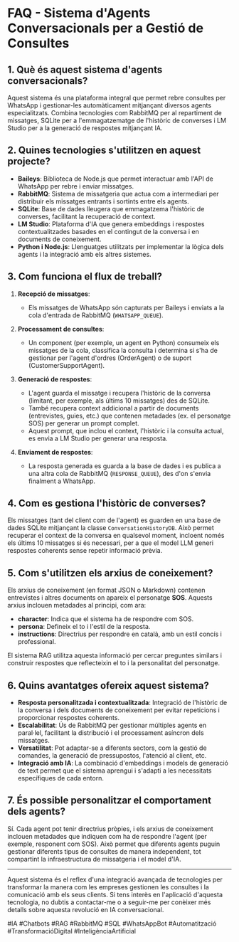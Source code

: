 # FAQ - Sistema d'Agents Conversacionals per a Gestió de Consultes

## 1. Què és aquest sistema d'agents conversacionals?
Aquest sistema és una plataforma integral que permet rebre consultes per WhatsApp i gestionar-les automàticament mitjançant diversos agents especialitzats. Combina tecnologies com RabbitMQ per al repartiment de missatges, SQLite per a l'emmagatzematge de l'històric de converses i LM Studio per a la generació de respostes mitjançant IA.

## 2. Quines tecnologies s'utilitzen en aquest projecte?
- **Baileys**: Biblioteca de Node.js que permet interactuar amb l'API de WhatsApp per rebre i enviar missatges.
- **RabbitMQ**: Sistema de missatgeria que actua com a intermediari per distribuir els missatges entrants i sortints entre els agents.
- **SQLite**: Base de dades lleugera que emmagatzema l'històric de converses, facilitant la recuperació de context.
- **LM Studio**: Plataforma d'IA que genera embeddings i respostes contextualitzades basades en el contingut de la conversa i en documents de coneixement.
- **Python i Node.js**: Llenguatges utilitzats per implementar la lògica dels agents i la integració amb els altres sistemes.

## 3. Com funciona el flux de treball?
1. **Recepció de missatges**:  
   - Els missatges de WhatsApp són capturats per Baileys i enviats a la cola d'entrada de RabbitMQ (`WHATSAPP_QUEUE`).

2. **Processament de consultes**:  
   - Un component (per exemple, un agent en Python) consumeix els missatges de la cola, classifica la consulta i determina si s'ha de gestionar per l'agent d'ordres (OrderAgent) o de suport (CustomerSupportAgent).

3. **Generació de respostes**:  
   - L'agent guarda el missatge i recupera l'històric de la conversa (limitant, per exemple, als últims 10 missatges) des de SQLite.
   - També recupera context addicional a partir de documents (entrevistes, guies, etc.) que contenen metadades (ex. el personatge SOS) per generar un prompt complet.
   - Aquest prompt, que inclou el context, l'històric i la consulta actual, es envia a LM Studio per generar una resposta.

4. **Enviament de respostes**:  
   - La resposta generada es guarda a la base de dades i es publica a una altra cola de RabbitMQ (`RESPONSE_QUEUE`), des d'on s'envia finalment a WhatsApp.

## 4. Com es gestiona l'històric de converses?
Els missatges (tant del client com de l'agent) es guarden en una base de dades SQLite mitjançant la classe `ConversationHistoryDB`. Això permet recuperar el context de la conversa en qualsevol moment, incloent només els últims 10 missatges si és necessari, per a que el model LLM generi respostes coherents sense repetir informació prèvia.

## 5. Com s'utilitzen els arxius de coneixement?
Els arxius de coneixement (en format JSON o Markdown) contenen entrevistes i altres documents on apareix el personatge **SOS**. Aquests arxius inclouen metadades al principi, com ara:
- **character**: Indica que el sistema ha de respondre com SOS.
- **persona**: Defineix el to i l'estil de la resposta.
- **instructions**: Directrius per respondre en català, amb un estil concís i professional.

El sistema RAG utilitza aquesta informació per cercar preguntes similars i construir respostes que reflecteixin el to i la personalitat del personatge.

## 6. Quins avantatges ofereix aquest sistema?
- **Resposta personalitzada i contextualitzada**: Integració de l'històric de la conversa i dels documents de coneixement per evitar repeticions i proporcionar respostes coherents.
- **Escalabilitat**: Ús de RabbitMQ per gestionar múltiples agents en paral·lel, facilitant la distribució i el processament asíncron dels missatges.
- **Versatilitat**: Pot adaptar-se a diferents sectors, com la gestió de comandes, la generació de pressupostos, l'atenció al client, etc.
- **Integració amb IA**: La combinació d'embeddings i models de generació de text permet que el sistema aprengui i s'adapti a les necessitats específiques de cada entorn.

## 7. És possible personalitzar el comportament dels agents?
Sí. Cada agent pot tenir directrius pròpies, i els arxius de coneixement inclouen metadades que indiquen com ha de respondre l'agent (per exemple, responent com SOS). Això permet que diferents agents puguin gestionar diferents tipus de consultes de manera independent, tot compartint la infraestructura de missatgeria i el model d'IA.

---

Aquest sistema és el reflex d'una integració avançada de tecnologies per transformar la manera com les empreses gestionen les consultes i la comunicació amb els seus clients. Si tens interès en l'aplicació d'aquesta tecnologia, no dubtis a contactar-me o a seguir-me per conèixer més detalls sobre aquesta revolució en IA conversacional.

#IA #Chatbots #RAG #RabbitMQ #SQL #WhatsAppBot #Automatització #TransformacióDigital #InteligènciaArtificial


